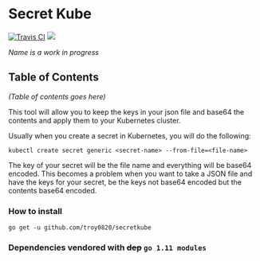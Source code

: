 # Secret Kube 
[![Travis CI](https://img.shields.io/travis/troy0820/secretkube.svg?style=for-the-badge)](https://travis-ci.org/troy0820/secretkube)
![](https://img.shields.io/github/issues/troy0820/secretkube.svg?style=for-the-badge)

_Name is a work in progress_
## Table of Contents

_(Table of contents goes here)_


This tool will allow you to keep the keys in your json file and base64 the contents and apply them to your Kubernetes cluster.

Usually when you create a secret in Kubernetes, you will do the following:

`kubectl create secret generic <secret-name> --from-file=<file-name>`

The key of your secret will be the file name and everything will be base64 encoded.  This becomes a problem when you want to take a JSON file and have the keys for your secret, be the keys not base64 encoded but the contents base64 encoded.

### How to install

`go get -u github.com/troy0820/secretkube`

### Dependencies vendored with ~~dep~~ `go 1.11 modules`

